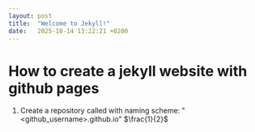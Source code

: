```yaml
---
layout: post
title:  "Welcome to Jekyll!"
date:   2025-10-14 13:22:21 +0200
---
```


# How to create a jekyll website with github pages

1. Create a repository called with naming scheme: "<github_username>.github.io"
$\frac{1}{2}$

